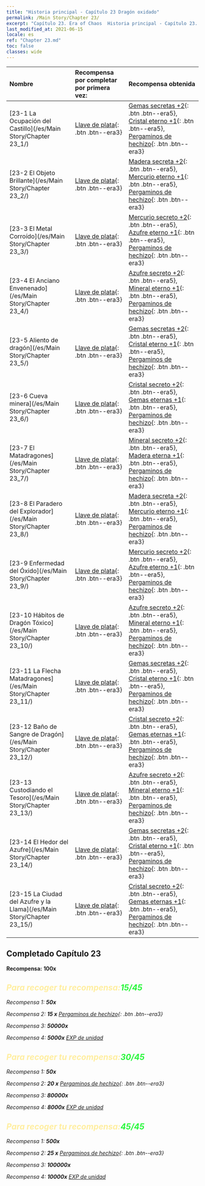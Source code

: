 ```yaml
---
title: "Historia principal - Capítulo 23 Dragón oxidado"
permalink: /Main Story/Chapter 23/
excerpt: "Capítulo 23. Era of Chaos  Historia principal - Capítulo 23. Dragón oxidado"
last_modified_at: 2021-06-15
locale: es
ref: "Chapter 23.md"
toc: false
classes: wide
---
```


  | Nombre |  Recompensa por completar por primera vez: | Recompensa obtenida |
  |:------------|:------------|:------------| 
  | [23-1 La Ocupación del Castillo](/es/Main Story/Chapter 23_1/) | [Llave de plata](/ItemsES/con_693/){: .btn .btn--era3} | [Gemas secretas +2](/ItemsES/mat_79/){: .btn .btn--era5}, [Cristal eterno +1](/ItemsES/mat_73/){: .btn .btn--era5}, [Pergaminos de hechizo](/ItemsES/con_694/){: .btn .btn--era3} |
  | [23-2 El Objeto Brillante](/es/Main Story/Chapter 23_2/) | [Llave de plata](/ItemsES/con_693/){: .btn .btn--era3} | [Madera secreta +2](/ItemsES/mat_76/){: .btn .btn--era5}, [Mercurio eterno +1](/ItemsES/mat_70/){: .btn .btn--era5}, [Pergaminos de hechizo](/ItemsES/con_694/){: .btn .btn--era3} |
  | [23-3 El Metal Corroído](/es/Main Story/Chapter 23_3/) | [Llave de plata](/ItemsES/con_693/){: .btn .btn--era3} | [Mercurio secreto +2](/ItemsES/mat_77/){: .btn .btn--era5}, [Azufre eterno +1](/ItemsES/mat_71/){: .btn .btn--era5}, [Pergaminos de hechizo](/ItemsES/con_694/){: .btn .btn--era3} |
  | [23-4 El Anciano Envenenado](/es/Main Story/Chapter 23_4/) | [Llave de plata](/ItemsES/con_693/){: .btn .btn--era3} | [Azufre secreto +2](/ItemsES/mat_78/){: .btn .btn--era5}, [Mineral eterno +1](/ItemsES/mat_68/){: .btn .btn--era5}, [Pergaminos de hechizo](/ItemsES/con_694/){: .btn .btn--era3} |
  | [23-5 Aliento de dragón](/es/Main Story/Chapter 23_5/) | [Llave de plata](/ItemsES/con_693/){: .btn .btn--era3} | [Gemas secretas +2](/ItemsES/mat_79/){: .btn .btn--era5}, [Cristal eterno +1](/ItemsES/mat_73/){: .btn .btn--era5}, [Pergaminos de hechizo](/ItemsES/con_694/){: .btn .btn--era3} |
  | [23-6 Cueva minera](/es/Main Story/Chapter 23_6/) | [Llave de plata](/ItemsES/con_693/){: .btn .btn--era3} | [Cristal secreto +2](/ItemsES/mat_80/){: .btn .btn--era5}, [Gemas eternas +1](/ItemsES/mat_72/){: .btn .btn--era5}, [Pergaminos de hechizo](/ItemsES/con_694/){: .btn .btn--era3} |
  | [23-7 El Matadragones](/es/Main Story/Chapter 23_7/) | [Llave de plata](/ItemsES/con_693/){: .btn .btn--era3} | [Mineral secreto +2](/ItemsES/mat_75/){: .btn .btn--era5}, [Madera eterna +1](/ItemsES/mat_69/){: .btn .btn--era5}, [Pergaminos de hechizo](/ItemsES/con_694/){: .btn .btn--era3} |
  | [23-8 El Paradero del Explorador](/es/Main Story/Chapter 23_8/) | [Llave de plata](/ItemsES/con_693/){: .btn .btn--era3} | [Madera secreta +2](/ItemsES/mat_76/){: .btn .btn--era5}, [Mercurio eterno +1](/ItemsES/mat_70/){: .btn .btn--era5}, [Pergaminos de hechizo](/ItemsES/con_694/){: .btn .btn--era3} |
  | [23-9 Enfermedad del Óxido](/es/Main Story/Chapter 23_9/) | [Llave de plata](/ItemsES/con_693/){: .btn .btn--era3} | [Mercurio secreto +2](/ItemsES/mat_77/){: .btn .btn--era5}, [Azufre eterno +1](/ItemsES/mat_71/){: .btn .btn--era5}, [Pergaminos de hechizo](/ItemsES/con_694/){: .btn .btn--era3} |
  | [23-10 Hábitos de Dragón Tóxico](/es/Main Story/Chapter 23_10/) | [Llave de plata](/ItemsES/con_693/){: .btn .btn--era3} | [Azufre secreto +2](/ItemsES/mat_78/){: .btn .btn--era5}, [Mineral eterno +1](/ItemsES/mat_68/){: .btn .btn--era5}, [Pergaminos de hechizo](/ItemsES/con_694/){: .btn .btn--era3} |
  | [23-11 La Flecha Matadragones](/es/Main Story/Chapter 23_11/) | [Llave de plata](/ItemsES/con_693/){: .btn .btn--era3} | [Gemas secretas +2](/ItemsES/mat_79/){: .btn .btn--era5}, [Cristal eterno +1](/ItemsES/mat_73/){: .btn .btn--era5}, [Pergaminos de hechizo](/ItemsES/con_694/){: .btn .btn--era3} |
  | [23-12 Baño de Sangre de Dragón](/es/Main Story/Chapter 23_12/) | [Llave de plata](/ItemsES/con_693/){: .btn .btn--era3} | [Cristal secreto +2](/ItemsES/mat_80/){: .btn .btn--era5}, [Gemas eternas +1](/ItemsES/mat_72/){: .btn .btn--era5}, [Pergaminos de hechizo](/ItemsES/con_694/){: .btn .btn--era3} |
  | [23-13 Custodiando el Tesoro](/es/Main Story/Chapter 23_13/) | [Llave de plata](/ItemsES/con_693/){: .btn .btn--era3} | [Azufre secreto +2](/ItemsES/mat_78/){: .btn .btn--era5}, [Mineral eterno +1](/ItemsES/mat_68/){: .btn .btn--era5}, [Pergaminos de hechizo](/ItemsES/con_694/){: .btn .btn--era3} |
  | [23-14 El Hedor del Azufre](/es/Main Story/Chapter 23_14/) | [Llave de plata](/ItemsES/con_693/){: .btn .btn--era3} | [Gemas secretas +2](/ItemsES/mat_79/){: .btn .btn--era5}, [Cristal eterno +1](/ItemsES/mat_73/){: .btn .btn--era5}, [Pergaminos de hechizo](/ItemsES/con_694/){: .btn .btn--era3} |
  | [23-15 La Ciudad del Azufre y la Llama](/es/Main Story/Chapter 23_15/) | [Llave de plata](/ItemsES/con_693/){: .btn .btn--era3} | [Cristal secreto +2](/ItemsES/mat_80/){: .btn .btn--era5}, [Gemas eternas +1](/ItemsES/mat_72/){: .btn .btn--era5}, [Pergaminos de hechizo](/ItemsES/con_694/){: .btn .btn--era3} |


## Completado Capítulo 23

 **Recompensa:**  **100x** <i class="fas fa-gem"/>



## <span style="color: #ffeea0">Para recoger tu recompensa:</span><span style="color: #27f73a">15/45</span>

 Recompensa 1:  **50x** <i class="fas fa-gem"/>

 Recompensa 2: **15 x** [Pergaminos de hechizo](/ItemsES/con_694/){: .btn .btn--era3}

 Recompensa 3:  **50000x** <i class="fas fa-coins"/>

 Recompensa 4:  **5000x** [EXP de unidad](/ItemsES/con_902/)



## <span style="color: #ffeea0">Para recoger tu recompensa:</span><span style="color: #27f73a">30/45</span>

 Recompensa 1:  **50x** <i class="fas fa-gem"/>

 Recompensa 2: **20 x** [Pergaminos de hechizo](/ItemsES/con_694/){: .btn .btn--era3}

 Recompensa 3:  **80000x** <i class="fas fa-coins"/>

 Recompensa 4:  **8000x** [EXP de unidad](/ItemsES/con_902/)



## <span style="color: #ffeea0">Para recoger tu recompensa:</span><span style="color: #27f73a">45/45</span>

 Recompensa 1:  **500x** <i class="fas fa-gem"/>

 Recompensa 2: **25 x** [Pergaminos de hechizo](/ItemsES/con_694/){: .btn .btn--era3}

 Recompensa 3:  **100000x** <i class="fas fa-coins"/>

 Recompensa 4:  **10000x** [EXP de unidad](/ItemsES/con_902/)

